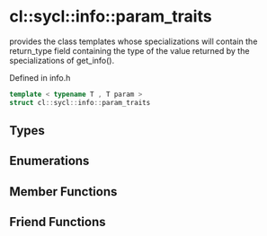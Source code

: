 ---
---
# cl::sycl::info::param_traits

provides the class templates whose specializations will contain the return_type field containing the type of the value returned by the specializations of get_info(). 

Defined in info.h

```cpp
template < typename T , T param >
struct cl::sycl::info::param_traits
```

## Types

## Enumerations

## Member Functions


## Friend Functions

